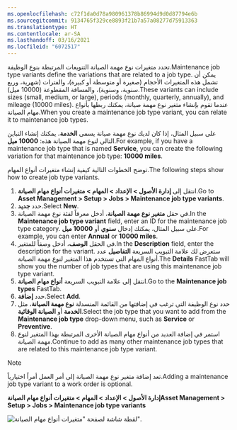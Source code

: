 ```yaml
---
ms.openlocfilehash: c72f1da0d78a980961378b86994d9d0d87794e6b
ms.sourcegitcommit: 9134765f329ce8893f21b7a57a08277d75913363
ms.translationtype: HT
ms.contentlocale: ar-SA
ms.lasthandoff: 03/16/2021
ms.locfileid: "6072517"
---
```

<span data-ttu-id="8feab-101">تحدد متغيرات نوع مهمة الصيانة التنويعات المرتبطة بنوع الوظيفة.</span><span class="sxs-lookup"><span data-stu-id="8feab-101">Maintenance job type variants define the variations that are related to a job type.</span></span> <span data-ttu-id="8feab-102">يمكن أن تشمل هذه المتغيرات الأحجام (صغيرة أو متوسطة أو كبيرة)، والفترات (شهرية، وربع سنوية، وسنوية)، والمسافة المقطوعة (10000 ميل).</span><span class="sxs-lookup"><span data-stu-id="8feab-102">These variants can include sizes (small, medium, or large), periods (monthly, quarterly, annually), and mileage (10000 miles).</span></span> <span data-ttu-id="8feab-103">عندما تقوم بإنشاء متغير نوع مهمة صيانة، يمكنك ربطها بأنواع مهام الصيانة.</span><span class="sxs-lookup"><span data-stu-id="8feab-103">When you create a maintenance job type variant, you can relate it to maintenance job types.</span></span> 

<span data-ttu-id="8feab-104">على سبيل المثال، إذا كان لديك نوع مهمة صيانة يسمى **الخدمة**، يمكنك إنشاء التباين التالي لنوع مهمة الصيانة هذه: **10000 ميل**.</span><span class="sxs-lookup"><span data-stu-id="8feab-104">For example, if you have a maintenance job type that is named **Service**, you can create the following variation for that maintenance job type: **10000 miles**.</span></span> 

<span data-ttu-id="8feab-105">توضح الخطوات التالية كيفية إنشاء متغيرات أنواع المهام.</span><span class="sxs-lookup"><span data-stu-id="8feab-105">The following steps show how to create job type variants.</span></span>

1.  <span data-ttu-id="8feab-106">انتقل إلى **إدارة الأصول > الإعداد > المهام > متغيرات أنواع مهام الصيانة**.</span><span class="sxs-lookup"><span data-stu-id="8feab-106">Go to **Asset Management > Setup > Jobs > Maintenance job type variants**.</span></span>
2.  <span data-ttu-id="8feab-107">حدد **جديد**.</span><span class="sxs-lookup"><span data-stu-id="8feab-107">Select **New**.</span></span>
3.  <span data-ttu-id="8feab-108">في حقل **متغير نوع مهمة الصيانة**، أدخل معرفاً لفئة نوع مهمة الصيانة.</span><span class="sxs-lookup"><span data-stu-id="8feab-108">In the **Maintenance job type variant** field, enter an ID for the maintenance job type category.</span></span> <span data-ttu-id="8feab-109">على سبيل المثال، يمكنك إدخال **سنوي** أو **10000 ميل**.</span><span class="sxs-lookup"><span data-stu-id="8feab-109">For example, you can enter **Annual** or **10000 miles**.</span></span>
4.  <span data-ttu-id="8feab-110">في الحقل **الوصف**، أدخل وصفاً للمتغير.</span><span class="sxs-lookup"><span data-stu-id="8feab-110">In the **Description** field, enter the description for the variant.</span></span>
<span data-ttu-id="8feab-111">ستعرض لك علامة التبويب السريعة **التفاصيل** عدد أنواع المهام التي تستخدم هذا المتغير لنوع مهمة الصيانة.</span><span class="sxs-lookup"><span data-stu-id="8feab-111">The **Details** FastTab will show you the number of job types that are using this maintenance job type variant.</span></span>
5.  <span data-ttu-id="8feab-112">انتقل إلى علامة التبويب السريعة **أنواع مهام الصيانة**.</span><span class="sxs-lookup"><span data-stu-id="8feab-112">Go to the **Maintenance job types** FastTab.</span></span>
6.  <span data-ttu-id="8feab-113">حدد **إضافة**.</span><span class="sxs-lookup"><span data-stu-id="8feab-113">Select **Add**.</span></span>
7.  <span data-ttu-id="8feab-114">حدد نوع الوظيفة التي ترغب في إضافتها من القائمة المنسدلة **نوع مهمة الصيانة**، مثل **الخدمة** أو **الصيانة الوقائية**.</span><span class="sxs-lookup"><span data-stu-id="8feab-114">Select the job type that you want to add from the **Maintenance job type** drop-down menu, such as **Service** or **Preventive**.</span></span>
8.  <span data-ttu-id="8feab-115">استمر في إضافة العديد من أنواع مهام الصيانة الأخرى المرتبطة بهذا المتغير لنوع مهمة الصيانة.</span><span class="sxs-lookup"><span data-stu-id="8feab-115">Continue to add as many other maintenance job types that are related to this maintenance job type variant.</span></span>

> [!NOTE]
> <span data-ttu-id="8feab-116">تعد إضافة متغير نوع مهمة الصيانة إلى أمر العمل أمراً اختيارياً.</span><span class="sxs-lookup"><span data-stu-id="8feab-116">Adding a maintenance job type variant to a work order is optional.</span></span>

<span data-ttu-id="8feab-117">**إدارة الأصول > الإعداد > المهام > متغيرات أنواع مهام الصيانة**</span><span class="sxs-lookup"><span data-stu-id="8feab-117">**Asset Management > Setup > Jobs > Maintenance job type variants**</span></span>

![لقطة شاشة لصفحة "متغيرات أنواع مهام الصيانة".](../media/maintenance-job-type-variant-ssm.png)


